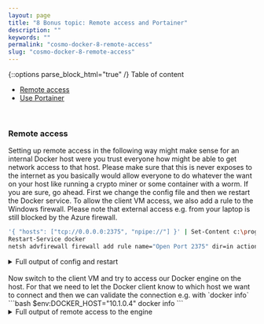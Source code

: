 ```yaml
---
layout: page
title: "8 Bonus topic: Remote access and Portainer"
description: ""
keywords: ""
permalink: "cosmo-docker-8-remote-access"
slug: "cosmo-docker-8-remote-access"
---
```

{::options parse_block_html="true" /}
Table of content
- [Remote access](#remote-access)
- [Use Portainer](#use-portainer)

&nbsp;<br />

### Remote access
Setting up remote access in the following way might make sense for an internal Docker host were you trust everyone how might be able to get network access to that host. Please make sure that this is never exposes to the internet as you basically would allow everyone to do whatever the want on your host like running a crypto miner or some container with a worm. If you are sure, go ahead. First we change the config file and then we restart the Docker service. To allow the client VM access, we also add a rule to the Windows firewall. Please note that external access e.g. from your laptop is still blocked by the Azure firewall.
```bash
'{ "hosts": ["tcp://0.0.0.0:2375", "npipe://"] }' | Set-Content c:\programdata\docker\config\daemon.json
Restart-Service docker
netsh advfirewall firewall add rule name="Open Port 2375" dir=in action=allow protocol=TCP localport=2375
```

<details><summary markdown="span">Full output of config and restart</summary>
```bash
PS C:\> '{ "hosts": ["tcp://0.0.0.0:2375", "npipe://"] }' | Set-Content c:\programdata\docker\config\daemon.json
PS C:\> Restart-Service docker
PS C:\> netsh advfirewall firewall add rule name="Open Port 2375" dir=in action=allow protocol=TCP localport=2375
Ok.
```
</details>
&nbsp;<br />
Now switch to the client VM and try to access our Docker engine on the host. For that we need to let the Docker client know to which host we want to connect and then we can validate the connection e.g. with `docker info`
```bash
$env:DOCKER_HOST="10.1.0.4"
docker info
```
<details><summary markdown="span">Full output of remote access to the engine</summary>
```bash
PS C:\Users\CosmoAdmin> $env:DOCKER_HOST="10.1.0.4"
PS C:\Users\CosmoAdmin> docker info
Client:
 Debug Mode: false

Server:
 Containers: 4
  Running: 0
  Paused: 0
  Stopped: 4
 Images: 58
 Server Version: 19.03.4
 Storage Driver: windowsfilter
  Windows:
 Logging Driver: json-file
 Plugins:
  Volume: local
  Network: ics internal l2bridge l2tunnel nat null overlay private transparent
  Log: awslogs etwlogs fluentd gcplogs gelf json-file local logentries splunk syslog
 Swarm: inactive
 Default Isolation: process
 Kernel Version: 10.0 17763 (17763.1.amd64fre.rs5_release.180914-1434)
 Operating System: Windows Server 2019 Datacenter Version 1809 (OS Build 17763.805)
 OSType: windows
 Architecture: x86_64
 CPUs: 16
 Total Memory: 64GiB
 Name: cosmo-big
 ID: G2F4:KJOZ:PDG4:XT5R:35YM:BRJW:RTQ7:ZBG4:BERB:7C3C:2WGL:MPSJ
 Docker Root Dir: C:\ProgramData\docker
 Debug Mode: false
 Registry: https://index.docker.io/v1/
 Labels:
 Experimental: false
 Insecure Registries:
  127.0.0.0/8
 Live Restore Enabled: false

WARNING: API is accessible on http://0.0.0.0:2375 without encryption.
         Access to the remote API is equivalent to root access on the host. Refer
         to the 'Docker daemon attack surface' section in the documentation for
         more information: https://docs.docker.com/engine/security/security/#docker-daemon-attack-surface
```
</details>
&nbsp;<br />
With that in place, you can do all the Docker commands on the client that we did on the host, but the containers will still be running on the host. In fact, on the client only the Docker CLI is installed, but not the engine.

### Use Portainer
Portainer is a very nice web GUI for Docker that you can use to do almost everything Docker-related. See [https://portainer.io](https://portainer.io) for documentation. It is of course distributed as container image itself, so spinning it up is very easy. Go back to the big VM and run the following command:
```bash
docker run -d -p 9000:9000 --name portainer -v \\.\pipe\docker_engine:\\.\pipe\docker_engine portainer/portainer
```

<details><summary markdown="span">Full output of portainer startup</summary>
```bash
PS C:\> docker run -d -p 9000:9000 --name portainer -v \\.\pipe\docker_engine:\\.\pipe\docker_engine portainer/portainer
75b9f606caede81af67640c955cb04e74718e6c927b9f5e4c4ae45913ac0b419
```
</details>
&nbsp;<br />
Open [http://localhost:9000](http://localhost:9000) where you should get a login screen. Define an admin password there and select "Local" on the next screen. Then hit "connect" and you should be up and running!
{::options parse_block_html="true" /}
